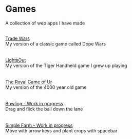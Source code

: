 # Games<br>
A collection of wep apps I have made<br><br>


<a href="https://alecdvor.github.io/Games/tradewars.html">
Trade Wars</a><br>
My version of a classic game called Dope Wars<br><br><br>

<a href="https://alecdvor.github.io/Games/lightsout.html">
LightsOut</a><br>
My version of the Tiger Handheld game I grew up playing<br>
<br><br>

<a href="https://alecdvor.github.io/Games/ur.html">
The Royal Game of Ur</a><br>
My version of the 4000 year old game<br>
<br><br>

<a href="https://alecdvor.github.io/Games/bowling.html">
Bowling - Work in progress</a><br>
Drag and flick the ball down the lane<br>
<br><br>

<a href="https://alecdvor.github.io/Games/simplefarm.html">
Simple Farm - Work in progress</a><br>
Move with arrow keys and plant crops with spacebar<br>
<br><br>

